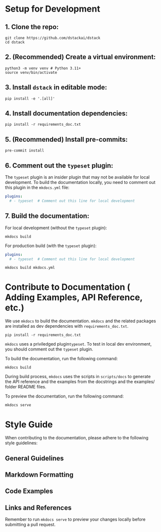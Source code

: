 # Setup for Development

## 1. Clone the repo:

```shell
git clone https://github.com/dstackai/dstack
cd dstack
```
   
## 2. (Recommended) Create a virtual environment:

```shell
python3 -m venv venv # Python 3.11+
source venv/bin/activate
```
   
## 3. Install `dstack` in editable mode:

```shell
pip install -e '.[all]'
```
   
## 4. Install documentation dependencies:

```shell
pip install -r requirements_doc.txt
```
   
## 5. (Recommended) Install pre-commits:

```shell
pre-commit install
```

## 6. Comment out the `typeset` plugin:

The `typeset` plugin is an insider plugin that may not be available for local development. To build the documentation locally, you need to comment out this plugin in the `mkdocs.yml` file:

```yaml
plugins:
  # - typeset  # Comment out this line for local development
```

## 7. Build the documentation:

For local development (without the `typeset` plugin):
```shell
mkdocs build
```

For production build (with the `typeset` plugin):
```yaml
plugins:
  # - typeset  # Comment out this line for local development
```

```shell
mkdocs build mkdocs.yml
```


# Contribute to Documentation ( Adding Examples, API Reference, etc.)

We use `mkdocs` to build the documentation. `mkdocs` and the related packages are installed as dev dependencies with `requirements_doc.txt`.

```shell
pip install -r requirements_doc.txt
```

`mkdocs` uses a priviledged plugin`typeset`. To test in local dev environment, you should comment out the `typeset` plugin.

To build the documentation, run the following command:

```shell
mkdocs build
```

During build process, `mkdocs` uses the scripts in `scripts/docs` to generate the API reference and the examples from the docstrings and the examples/ folder
 README files.

To preview the documentation, run the following command:

```shell
mkdocs serve
```

# Style Guide

When contributing to the documentation, please adhere to the following style guidelines:


## General Guidelines


## Markdown Formatting


## Code Examples


## Links and References


Remember to run `mkdocs serve` to preview your changes locally before submitting a pull request.